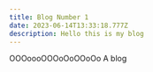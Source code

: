 ```yaml
---
title: Blog Number 1
date: 2023-06-14T13:33:18.777Z
description: Hello this is my blog
---
```

O﻿OOoooOOOoOoOOoOo A blog